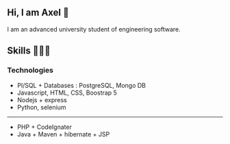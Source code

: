 ## Hi, I am Axel 👋
I am an advanced university student of engineering software. 

## Skills 👩🏾‍💻
### Technologies 
- Pl/SQL + Databases : PostgreSQL, Mongo DB
- Javascript, HTML, CSS, Boostrap 5
- Nodejs + express
- Python, selenium
-------------------
- PHP + CodeIgnater
- Java + Maven + hibernate + JSP

